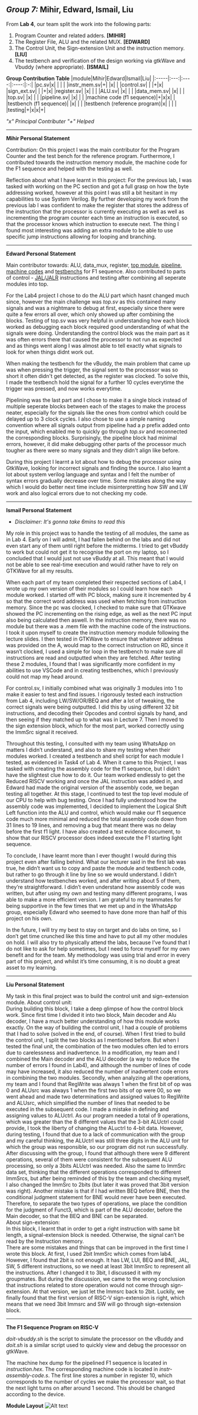 ***Group 7:*** **Mihir, Edward, Ismail, Liu**
---------------------------------------------------------------------------------------------------------------
From **Lab 4**, our team split the work into the following parts:
1) Program Counter and related adders. **[MIHIR]**
2) The Register File, ALU and the related MUX. **[EDWARD]**
3) The Control Unit, the Sign-extension Unit and the instruction memory. **[LIU]**
4) The testbench and verification of the design working via gtkWave and Vbuddy (where appropriate). **[ISMAIL]**

**Group Contribution Table**
|module|Mihir|Edward|Ismail|Liu|
|:-----|:---:|:----:|:----:|:-:|
|pc.sv|x| | | |
|instr_mem.sv|+| |x| |
|control.sv| | |+|x|
|sign_ext.sv| | |+|x|
|register.sv| |x| | |
|ALU.sv| |x| | |
|data_mem.sv| |x| | |
|top.sv| |x| | |
|pipeline.sv| |x| | |
|machine code (f1 sequence)|+|x|x| |
|testbench (f1 sequence)| |x| | |
|testbench (reference program)|x| | | |
|testing|+|x|x|+|

*"x" Principal Contributer
"+" Helped*

---------------------------------------

**Mihir Personal Statement**

Contribution: 
On this project I was the main contributor for the Program Counter and the test bench for the reference program. Furthermore, I contributed towards the instruction memory module, the machine code for the F1 sequence and helped with the testing as well. 

Reflection about what I have learnt in this project:
For the previous lab, I was tasked with working on the PC section and got a full grasp on how the byte addressing worked, however at this point I was still a bit hesitant in my capabilities to use System Verilog. By further developing my work from the previous lab I was confident to make the register that stores the address of the instruction that the processor is currently executing as well as well as incrementing the program counter each time an instruction is executed, so that the processor knows which instruction to execute next. The thing I found most interesting was adding an extra module to be able to use specific jump instructions allowing for looping and branching.


------------------------------------

**Edward Personal Statement**

Main contributor towards: ALU, data_mux, register, [top module](https://github.com/EIE2-IAC-Labs/iac-riscv-cw-7/commit/5138fdeda56a531efb23420bf7b91e06b50a0719), [pipeline](https://github.com/EIE2-IAC-Labs/iac-riscv-cw-7/commit/b953bd7cd55512057a190aed103de9051f8dd0a0), [machine codes](https://github.com/EIE2-IAC-Labs/iac-riscv-cw-7/commit/4eb35946432e881b834bbf67edd5846d753f939f) and [testbenchs](https://github.com/EIE2-IAC-Labs/iac-riscv-cw-7/commit/34fa499e47b4a5b2ab4fe749d0be4c87122c3cae) for F1 sequence. Also contributed to parts of control - [JAL](https://github.com/EIE2-IAC-Labs/iac-riscv-cw-7/commit/af91b039d0c4666dc2f4d499690698ce58787ada)/[JALR](https://github.com/EIE2-IAC-Labs/iac-riscv-cw-7/commit/11781d5446aec7a025807a08ffaf6db41b74c149) instructions and testing after combining all seperate modules into top. 

For the Lab4 project I chose to do the ALU part which hasnt changed much since, however the main challenge was *top.sv* as this contained many signals and was a nightmare to debug at first, especially since there were quite a few errors all over, which only showed up after combining the blocks. Testing of top.sv was very helpful in understanding how each block worked as debugging each block required good understanding of what the signals were doing. Understanding the control block was the main part as it was often errors there that caused the processor to not run as expected and as things went along I was almost able to tell exactly what signals to look for when things didnt work out. 

When making the testbench for the vBuddy, the main problem that came up was when pressing the trigger, the signal sent to the processor was so short it often didn't get detected, as the register was clocked. To solve this, I made the testbench hold the signal for a further 10 cycles everytime the trigger was pressed, and now works everytime.

Pipelining was the last part and I chose to make it a single block instead of multiple seperate blocks between each of the stages to make the process neater, especially for the signals like the ones from control which could be delayed up to 3 clock cycles. I also chose to use a simple naming convention where all signals output from pipeline had a *p* prefix added onto the input, which enabled me to quickly go through *top.sv* and reconnected the corresponding blocks. Surprisingly, the pipeline block had minimal errors, however, it did make debugging other parts of the processor much tougher as there were so many signals and they didn't align like before.

During this project I learnt a lot about how to debug the processor using GtkWave, looking for incorrect signals and finding the source. I also learnt a lot about system verilog language and syntax and I felt the number of syntax errors gradually decrease over time. Some mistakes along the way which I would do better next time include misinterpretting how SW and LW work and also logical errors due to not checking my code. 

------------------------------------

**Ismail Personal Statement**
 - *Disclaimer: It's gonna take 6mins to read this*

My role in this project was to handle the testing of all modules, the same as in Lab 4. Early on I will admit, I had fallen behind on the labs and did not even start any of them until right before the midterms. I tried to get vBuddy to work but could not get it to recognise the port on my laptop, so I concluded that I would just not use vBuddy at all. This meant that I would not be able to see real-time execution and would rather have to rely on GTKWave for all my results. 

When each part of my team completed their respected sections of Lab4, I wrote up my own version of their modules so I could learn how each module worked. I started off with PC block, making sure it incremented by 4 so that the correct word address was used when fetching from instruction memory. Since the pc was clocked, I checked to make sure that GTKwave showed the PC incrementing on the rising edge, as well as the next PC input also being calculated then aswell. In the instruction memory, there was no module but there was a .mem file with the machine code of the instructions. I took it upon myself to create the instruction memory module following the lecture slides. I then tested in GTKWave to ensure that whatever address was provided on the A, would map to the correct instruction on RD, since it wasn’t clocked, I used a simple for loop in the testbench to make sure all instructions are read and outputted when they are fetched. After testing these 2 modules, I found that I was significantly more confident in my abilities to use VSCode and in creating testbenches, which I previously could not map my head around. 

For control.sv, I initially combined what was originally 3 modules into 1 to make it easier to test and find issues. I rigorously tested each instruction from Lab 4, including LW/SW/OR/BEQ and after a lot of tweaking, the correct signals were being outputted. I did this by using different 32 bit instructions, and decoding their Opcodes and control signals by hand, and then seeing if they matched up to what was in Lecture 7. Then I moved to the sign extension block, which for the most part, worked correctly using the ImmSrc signal it received. 

Throughout this testing, I consulted with my team using WhatsApp on matters I didn’t understand, and also to share my testing when their modules worked. I created a testbench and shell script for each module I tested, as evidenced in Task4 of Lab 4. When it came to this Project, I was tasked with creating the assembly code for the f1 sequence, but I didn’t have the slightest clue how to do it. Our team worked endlessly to get the Reduced RISCV working and once the JAL instruction was added in, and Edward had made the original version of the assembly code, we began testing all together. At this stage, I continued to test the top level module of our CPU to help with bug testing. Once I had fully understood how the assembly code was implemented, I decided to implement the Logical Shift Left function into the ALU and control, which would make our f1 sequence code much more minimal and reduced the total assembly code down from 31 lines to 19 lines, and removing a bug that meant there was no delay before the first f1 light. I have also created a test evidence document, to show that our RISCV processor does indeed execute the F1 starting light sequence. 

To conclude, I have learnt more than I ever thought I would during this project even after falling behind. What our lecturer said in the first lab was true, he didn’t want us to copy and paste the module and testbench code, but rather to go through it line by line so we would understand. I didn’t understand how testbenches worked, and after writing about 5 of them, they’re straightforward. I didn’t even understand how assembly code was written, but after using my own and testing many different programs, I was able to make a more efficient version. I am grateful to my teammates for being supportive in the few times that we met up and in the WhatsApp group, especially Edward who seemed to have done more than half of this project on his own. 

In the future, I will try my best to stay on target and do labs on time, so I don’t get time crunched like this time and have to put all my other modules on hold. I will also try to physically attend the labs, because I’ve found that I do not like to ask for help sometimes, but I need to force myself for my own benefit and for the team. My methodology was using trial and error in every part of this project, and whilst it’s time consuming, it is no doubt a great asset to my learning.

------------------------------------

**Liu Personal Statement**

My task in this final project was to build the control unit and sign-extension module.
About control unit:     
During building this block, I take a deep glimpse of how the control block work. Since first time I divided it into two block, Main decoder and Alu decoder, I have a much better understanding of how this module works exactly.
On the way of building the control unit, I had a couple of problems that I had to solve (solved in the end, of course). When I first tried to build the control unit, I split the two blocks as I mentioned before. But when I tested the final unit, the combination of the two modules often led to errors due to carelessness and inadvertence. In a modification, my team and I combined the Main decoder and the ALU decoder (a way to reduce the number of errors I found in Lab4), and although the number of lines of code may have increased, it also reduced the number of inadvertent code errors in combining the two modules. Secondly, when analyzing all the operations, my team and I found that RegWrite was always 1 when the first bit of op was 0 and ALUsrc was always 1 when the first two bits of op were 00, so we went ahead and made two determinations and assigned values to RegWrite and ALUsrc, which simplified the number of lines that needed to be executed in the subsequent code. I made a mistake in defining and assigning values to ALUctrl. As our program needed a total of 9 operations, which was greater than the 8 different values that the 3-bit ALUctrl could provide, I took the liberty of changing the ALuctrl to 4-bit data. However, during testing, I found that due to a lack of communication with the group and my careful thinking, the ALUctrl was still three digits in the ALU unit for which the group was responsible, so our program did not run successfully. After discussing with the group, I found that although there were 9 different operations, several of them were consistent for the subsequent ALU processing, so only a 3bits ALUctrl was needed. Also the same to ImmSrc data set, thinking that the different operations corresponded to different ImmSrcs, but after being reminded of this by the team and checking myself, I also changed the ImmSrc to 2bits (but later it was proved that 3bit version was right). Another mistake is that if I had written BEQ before BNE, then the conditional judgment statement for BNE would never have been executed. Therefore, to separate the two types of operations, we place the condition for the judgment of Funct3, which is part of the ALU decoder, before the Main decoder, so that the BEQ and BNE can be separated.     
About sign-extension:     
In this block, I learnt that in order to get a right instruction with same bit length, a signal-extension block is needed. Otherwise, the signal can’t be read by the Instruction memory.  
There are some mistakes and things that can be improved in the first time I wrote this block. At first, I used 2bit ImmSrc which comes from lab4. However, I found that 2bit is not enough. It has LW, LUI, BEQ and BNE, JAL, SW, 5 different instructions, so we need at least 3bit ImmSrc to represent all the instructions. After I changed it to 3bit, I discussed it with my groupmates. But during the discussion, we came to the wrong conclusion that instructions related to store operation would not come through sign-extension. At that version, we just let the Immsrc back to 2bit. Luckily, we finally found that the first version of RISC-V sign-extension is right, which means that we need 3bit Immsrc and SW will go through sign-extension block. 

------------------------------------

**The F1 Sequence Program on RISC-V**

*doit-vbuddy.sh* is the script to simulate the processor on the vBuddy and *doit.sh* is a similar script used to quickly view and debug the processor on gtkWave.

The machine hex dump for the pipelined F1 sequence is located in *instruction.hex*. The corresponding machine code is located in *instr-assembly-code.s*.
The first line stores a number in register 10, which corresponds to the number of cycles we make the processor wait, so that the next light turns on after around 1 second. This should be changed according to the device. 

**Module Layout**
![Alt text](Module-layout.png?raw=true "layout")
